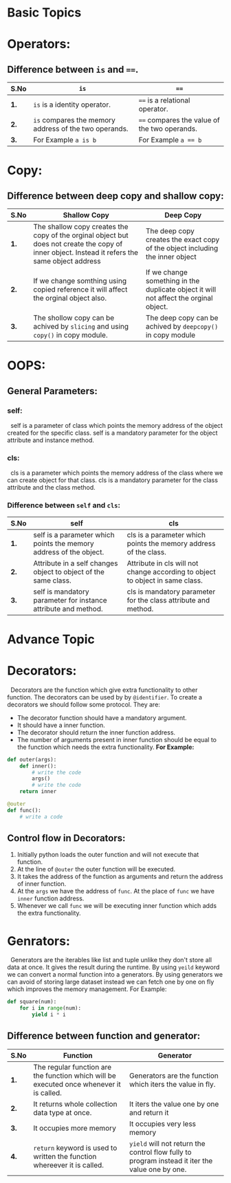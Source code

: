 # **Basic Topics**
# Operators:
## Difference between `is` and `==`. 
|**S.No**|**`is`**|**`==`**|
|--------|--------|--------|
|**1.**|`is` is a identity operator.|`==` is a relational operator.|
|**2.**|`is` compares the memory address of the two operands. | `==` compares the value of the two operands.|
|**3.**|For Example `a is b`|For Example `a == b`|

# Copy:
## Difference between deep copy and shallow copy:
|**S.No**|**Shallow Copy**|**Deep Copy**|
|--------|----------------|-------------|
|**1.**|The shallow copy creates the copy of the orginal object but does not create the copy of inner object. Instead it refers the same object address|The deep copy creates the exact copy of the object including the inner object|
|**2.**|If we change somthing using copied reference it will affect the orginal object also.|If we change something in the duplicate object it will not affect the orginal object.|
|**3.**|The shollow copy can be achived by `slicing` and using `copy()` in copy module.|The deep copy can be achived by `deepcopy()` in copy module|

# **OOPS:**
## General Parameters:
### self:
&nbsp; self is a parameter of class which points the memory address of the object created for the specific class. self is a mandatory parameter for the object attribute and instance method. 

### cls:
&nbsp; cls is a parameter which points the memory address of the class where we can create object for that class. cls is a mandatory parameter for the class attribute and the class method. 

### Difference between `self` and `cls`:
|**S.No**|**self**|**cls**|
|--------|--------|-------|
|**1.**|self is a parameter which points the memory address of the object.|cls is a parameter which points the memory address of the class.|
|**2.**|Attribute in a self changes object to object of the same class.|Attribute in cls will not change according to object to object in same class.|
|**3.**|self is mandatory parameter for instance attribute and method.|cls is mandatory parameter for the class attribute and method.|

# **Advance Topic**
# Decorators:
&nbsp; Decorators are the function which give extra functionality to other function. The decorators can be used by by `@identifier`. To create a decorators we should follow some protocol. They are:
* The decorator function should have a mandatory argument. 
* It should have a inner function. 
* The decorator should return the inner function address. 
* The number of arguments present in inner function should be equal to the function which needs the extra functionality. 
**For Example:**
```py
def outer(args):
    def inner():
        # write the code
        args()
        # write the code
    return inner

@outer
def func():
    # write a code

```
## Control flow in Decorators:
1. Initially python loads the outer function and will not execute that function. 
2. At the line of `@outer` the outer function will be executed. 
3. It takes the address of the function as arguments and return the address of inner function. 
4. At the `args` we have the address of `func`. At the place of `func` we have `inner` function address. 
5. Whenever we call `func` we will be executing inner function which adds the extra functionality. 

# Genrators:
&nbsp; Generators are the iterables like list and tuple unlike they don't store all data at once. It gives the result during the runtime. By using `yeild` keyword we can convert a normal function into a generators. By using generators we can avoid of storing large dataset instead we can fetch one by one on fly which improves the memory management. For Example:
```py
def square(num):
    for i in range(num):
        yield i * i
```
## Difference between function and generator:
|**S.No**|**Function**|**Generator**|
|--------|------------|-------------|
|**1.**|The regular function are the function which will be executed once whenever it is called.|Generators are the function which iters the value in fly.|
|**2.**|It returns whole collection data type at once. |It iters the value one by one and return it|
|**3.**|It occupies more memory| It occupies very less memory|
|**4.**|`return` keyword is used to written the function whereever it is called. |`yield` will not return the control flow fully to program instead it iter the value one by one.|